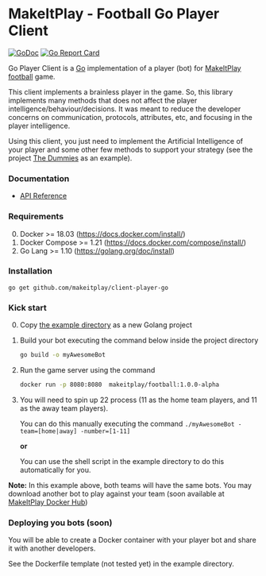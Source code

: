 # MakeItPlay - Football Go Player Client

[![GoDoc](https://godoc.org/github.com/makeitplay/client-player-go?status.svg)](https://godoc.org/github.com/makeitplay/client-player-go)
[![Go Report Card](https://goreportcard.com/badge/github.com/makeitplay/client-player-go)](https://goreportcard.com/report/github.com/makeitplay/client-player-go)

Go Player Client is a [Go](http://golang.org/) implementation of a player (bot) for [MakeItPlay football](http://www.makeitplay.ai/football) game.

This client implements a brainless player in the game. So, this library implements many methods that does not affect the player
intelligence/behaviour/decisions. It was meant to reduce the developer concerns on communication, protocols, attributes, etc,
and focusing in the player intelligence.

Using this client, you just need to implement the Artificial Intelligence of your player and some other few methods to support
your strategy (see the project [The Dummies](https://github.com/makeitplay/the-dummies-go) as an example). 
 
### Documentation

* [API Reference](http://godoc.org/github.com/makeitplay/client-player-go)

### Requirements

0. Docker >= 18.03 (https://docs.docker.com/install/)
0. Docker Compose >= 1.21 (https://docs.docker.com/compose/install/)
0. Go Lang >= 1.10 (https://golang.org/doc/install)

### Installation

    go get github.com/makeitplay/client-player-go

### Kick start

0. Copy [the example directory](./example) as a new Golang project
0. Build your bot executing the command below inside the project directory
    ```bash 
    go build -o myAwesomeBot
    ```
0. Run the game server using the command 
    ```bash
    docker run -p 8080:8080  makeitplay/football:1.0.0-alpha
    ```
0. You will need to spin up 22 process (11 as the home team players, and 11 as the away team players). 

    You can do this manually executing the command `./myAwesomeBot -team=[home|away] -number=[1-11]`
      
    **or**
    
    You can use the shell script in the example directory to do this automatically for you.

**Note:** In this example above, both teams will have the same bots. You may download another bot
to play against your team (soon available at [MakeItPlay Docker Hub](https://hub.docker.com/r/makeitplay/))  

### Deploying you bots (soon)

You will be able to create a Docker container with your player bot and share it with another developers.

See the Dockerfile template (not tested yet) in the example directory.

